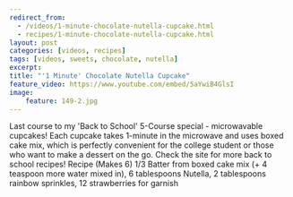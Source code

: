```yaml
---
redirect_from: 
  - /videos/1-minute-chocolate-nutella-cupcake.html
  - recipes/1-minute-chocolate-nutella-cupcake.html
layout: post
categories: [videos, recipes]
tags: [videos, sweets, chocolate, nutella]
excerpt: 
title: "'1 Minute' Chocolate Nutella Cupcake"
feature_video: https://www.youtube.com/embed/5aYwiB4GlsI
image:
    feature: 149-2.jpg
---
```


Last course to my 'Back to School' 5-Course special - microwavable cupcakes! Each cupcake takes 1-minute in the microwave and uses boxed cake mix, which is perfectly convenient for the college student or those who want to make a dessert on the go. Check the site for more back to school recipes! Recipe (Makes 6) 1/3 Batter from boxed cake mix (+ 4 teaspoon more water mixed in), 6 tablespoons Nutella, 2 tablespoons rainbow sprinkles, 12 strawberries for garnish
